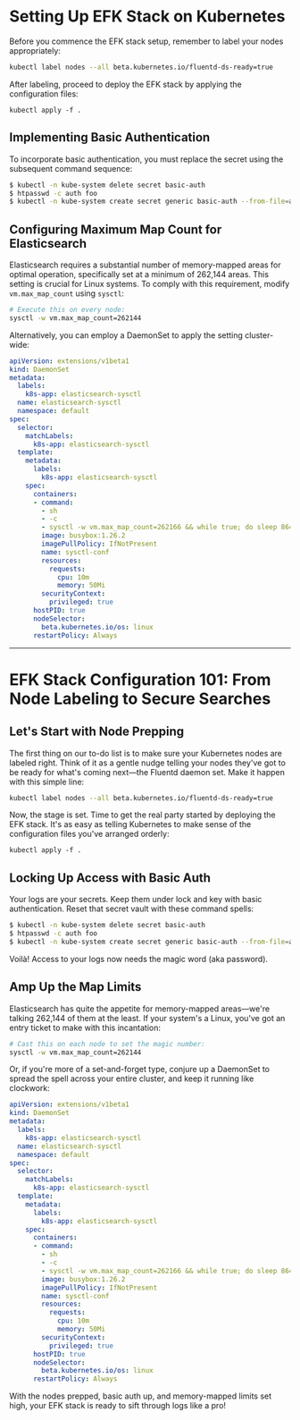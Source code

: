 # Setting Up EFK Stack on Kubernetes

Before you commence the EFK stack setup, remember to label your nodes appropriately:

```sh
kubectl label nodes --all beta.kubernetes.io/fluentd-ds-ready=true
```

After labeling, proceed to deploy the EFK stack by applying the configuration files:

```
kubectl apply -f .
```

## Implementing Basic Authentication

To incorporate basic authentication, you must replace the secret using the subsequent command sequence:

```sh
$ kubectl -n kube-system delete secret basic-auth
$ htpasswd -c auth foo
$ kubectl -n kube-system create secret generic basic-auth --from-file=auth
```

## Configuring Maximum Map Count for Elasticsearch

Elasticsearch requires a substantial number of memory-mapped areas for optimal operation, specifically set at a minimum of 262,144 areas. This setting is crucial for Linux systems. To comply with this requirement, modify `vm.max_map_count` using `sysctl`:

```sh
# Execute this on every node:
sysctl -w vm.max_map_count=262144
```

Alternatively, you can employ a DaemonSet to apply the setting cluster-wide:

```yaml
apiVersion: extensions/v1beta1
kind: DaemonSet
metadata:
  labels:
    k8s-app: elasticsearch-sysctl
  name: elasticsearch-sysctl
  namespace: default
spec:
  selector:
    matchLabels:
      k8s-app: elasticsearch-sysctl
  template:
    metadata:
      labels:
        k8s-app: elasticsearch-sysctl
    spec:
      containers:
      - command:
        - sh
        - -c
        - sysctl -w vm.max_map_count=262166 && while true; do sleep 86400; done
        image: busybox:1.26.2
        imagePullPolicy: IfNotPresent
        name: sysctl-conf
        resources:
          requests:
            cpu: 10m
            memory: 50Mi
        securityContext:
          privileged: true
      hostPID: true
      nodeSelector:
        beta.kubernetes.io/os: linux
      restartPolicy: Always
```

---

# EFK Stack Configuration 101: From Node Labeling to Secure Searches

## Let's Start with Node Prepping

The first thing on our to-do list is to make sure your Kubernetes nodes are labeled right. Think of it as a gentle nudge telling your nodes they've got to be ready for what's coming next—the Fluentd daemon set. Make it happen with this simple line:

```sh
kubectl label nodes --all beta.kubernetes.io/fluentd-ds-ready=true
```

Now, the stage is set. Time to get the real party started by deploying the EFK stack. It's as easy as telling Kubernetes to make sense of the configuration files you've arranged orderly:

```
kubectl apply -f .
```

## Locking Up Access with Basic Auth

Your logs are your secrets. Keep them under lock and key with basic authentication. Reset that secret vault with these command spells:

```sh
$ kubectl -n kube-system delete secret basic-auth
$ htpasswd -c auth foo
$ kubectl -n kube-system create secret generic basic-auth --from-file=auth
```

Voilà! Access to your logs now needs the magic word (aka password).

## Amp Up the Map Limits

Elasticsearch has quite the appetite for memory-mapped areas—we're talking 262,144 of them at the least. If your system's a Linux, you've got an entry ticket to make with this incantation:

```sh
# Cast this on each node to set the magic number:
sysctl -w vm.max_map_count=262144
```

Or, if you're more of a set-and-forget type, conjure up a DaemonSet to spread the spell across your entire cluster, and keep it running like clockwork:

```yaml
apiVersion: extensions/v1beta1
kind: DaemonSet
metadata:
  labels:
    k8s-app: elasticsearch-sysctl
  name: elasticsearch-sysctl
  namespace: default
spec:
  selector:
    matchLabels:
      k8s-app: elasticsearch-sysctl
  template:
    metadata:
      labels:
        k8s-app: elasticsearch-sysctl
    spec:
      containers:
      - command:
        - sh
        - -c
        - sysctl -w vm.max_map_count=262166 && while true; do sleep 86400; done
        image: busybox:1.26.2
        imagePullPolicy: IfNotPresent
        name: sysctl-conf
        resources:
          requests:
            cpu: 10m
            memory: 50Mi
        securityContext:
          privileged: true
      hostPID: true
      nodeSelector:
        beta.kubernetes.io/os: linux
      restartPolicy: Always
```

With the nodes prepped, basic auth up, and memory-mapped limits set high, your EFK stack is ready to sift through logs like a pro!
